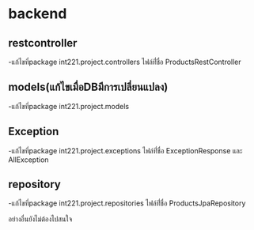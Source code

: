 # backend

## restcontroller 
   -แก้ไขที่package int221.project.controllers ไฟล์ที่่ชื่อ ProductsRestController 
   
## models(แก้ไขเมื่อDBมีการเปลี่ยนแปลง)
   -แก้ไขที่package int221.project.models 

## Exception
   -แก้ไขที่package int221.project.exceptions ไฟล์ที่่ชื่อ ExceptionResponse และ AllException

## repository
  -แก้ไขที่package int221.project.repositories ไฟล์ที่่ชื่อ ProductsJpaRepository
  

อย่างอื่นยังไม่ต้องไปสนใจ
  
